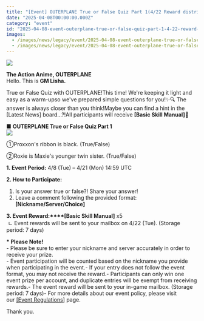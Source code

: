 ```yaml
---
title: "[Event] OUTERPLANE True or False Quiz Part 1(4/22 Reward distributed)"
date: "2025-04-08T00:00:00.000Z"
category: "event"
id: "2025-04-08-event-outerplane-true-or-false-quiz-part-1-4-22-reward-distributed"
images:
  - /images/news/legacy/event/2025-04-08-event-outerplane-true-or-false-quiz-part-1-4-22-reward-distributed/cd4dacfe1bad4fc8ba3bb7e00bf0fea4.webp
  - /images/news/legacy/event/2025-04-08-event-outerplane-true-or-false-quiz-part-1-4-22-reward-distributed/dd40d7cb64294ea5910fe18c151aadc1.webp
---
```


![](/images/news/legacy/event/2025-04-08-event-outerplane-true-or-false-quiz-part-1-4-22-reward-distributed/cd4dacfe1bad4fc8ba3bb7e00bf0fea4.webp)

**The Action Anime, OUTERPLANE**  
Hello. This is **GM Lisha.**  
  
True or False Quiz with OUTERPLANE!This time! We're keeping it light and easy as a warm-upso we've prepared simple questions for you!✨🔍 The answer is always closer than you think!Maybe you can find a hint in the \[Latest News\] board...?!All participants will receive **\[Basic Skill Manual\]**💖  
  
**■** **OUTERPLANE True or False Quiz Part 1**  
**![](/images/news/legacy/event/2025-04-08-event-outerplane-true-or-false-quiz-part-1-4-22-reward-distributed/dd40d7cb64294ea5910fe18c151aadc1.webp)**  

  
①Proxxon's ribbon is black. (True/False)

②Roxie is Maxie's younger twin sister. (True/False)

  

  
**1. Event Period:** 4/8 (Tue) – 4/21 (Mon) 14:59 UTC  
  
**2\. How to Participate:**   
1) Is your answer true or false?! Share your answer!  
2) Leave a comment following the provided format: **\[Nickname/Server/Choice\]**  
  
**3\. Event Reward:****\[Basic Skill Manual\]** x5  
 ㄴ Event rewards will be sent to your mailbox on 4/22 (Tue). (Storage period: 7 days)  
  
**\* Please Note!**  
\- Please be sure to enter your nickname and server accurately in order to receive your prize.  
\- Event participation will be counted based on the nickname you provide when participating in the event.- If your entry does not follow the event format, you may not receive the reward.- Participants can only win one event prize per account, and duplicate entries will be exempt from receiving rewards.- The event reward will be sent to your in-game mailbox. (Storage period: 7 days)- For more details about our event policy, please visit our [\[Event Regulations\]](https://common.game.onstove.com/terms/index?gameType=MOBILE&termsType=8&langCode=en) page.  
  
Thank you.
